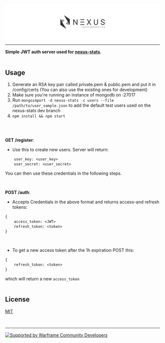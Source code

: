 ![Nexus-Stats Authentication Server v1.0.0](/banner.png)

- - - -
**Simple JWT auth server used for [nexus-stats](https://github.com/Kaptard/nexus-stats).**<br><br>

## Usage
1. Generate an RSA key pair called private.pem & public.pem and put it in /config/certs (You can also use the existing ones for development)
2. Make sure you're running an instance of mongodb on :27017
3. Run `mongoimport -d nexus-stats -c users --file /path/to/user_sample.json` to add the default test users used on the nexus-stats dev branch
4. `npm install && npm start`
<br>
<br>

**GET /register**:
- Use this to create new users. Server will return:
```
    user_key: <user_key>
    user_secret: <user_secret>
```
You can then use these credentials in the following steps.

<br>

**POST /auth**:
- Accepts Credentials in the above format and returns access-and refresh tokens:
```
{
    access_token: <JWT>
    refresh_token: <token>
}
```
<br>

- To get a new access token after the 1h expiration POST this:
```
{
    refresh_token: <token>
}
```
which will return a new `access_token`
<br>
<br>

## License
[MIT](/LICENSE.md)

<br>

- - - -

[![Supported by Warframe Community Developers](https://github.com/Warframe-Community-Developers/banner/blob/master/banner.png)](https://github.com/Warframe-Community-Developers)
